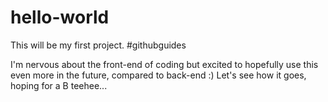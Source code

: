 # hello-world

This will be my first project. #githubguides

I'm nervous about the front-end of coding but excited to hopefully use this even more in the future, compared to back-end :) Let's see how it goes, hoping for a B teehee...
